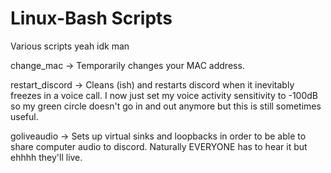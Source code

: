 # Linux-Bash Scripts

Various scripts yeah idk man

change_mac -> Temporarily changes your MAC address.

restart_discord -> Cleans (ish) and restarts discord when it inevitably freezes in a voice call. I now just set my voice activity sensitivity to -100dB so my green circle doesn't go in and out anymore but this is still sometimes useful.

goliveaudio -> Sets up virtual sinks and loopbacks in order to be able to share computer audio to discord. Naturally EVERYONE has to hear it but ehhhh they'll live.

